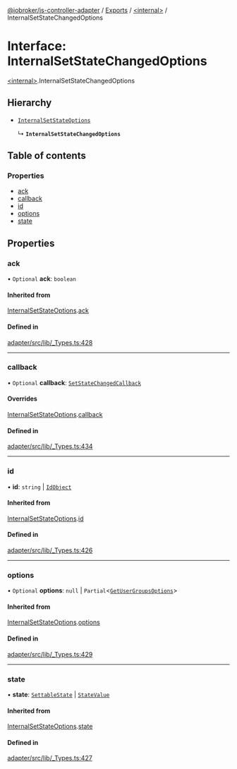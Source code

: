 [@iobroker/js-controller-adapter](../README.md) / [Exports](../modules.md) / [\<internal\>](../modules/internal_.md) / InternalSetStateChangedOptions

# Interface: InternalSetStateChangedOptions

[\<internal\>](../modules/internal_.md).InternalSetStateChangedOptions

## Hierarchy

- [`InternalSetStateOptions`](internal_.InternalSetStateOptions.md)

  ↳ **`InternalSetStateChangedOptions`**

## Table of contents

### Properties

- [ack](internal_.InternalSetStateChangedOptions.md#ack)
- [callback](internal_.InternalSetStateChangedOptions.md#callback)
- [id](internal_.InternalSetStateChangedOptions.md#id)
- [options](internal_.InternalSetStateChangedOptions.md#options)
- [state](internal_.InternalSetStateChangedOptions.md#state)

## Properties

### ack

• `Optional` **ack**: `boolean`

#### Inherited from

[InternalSetStateOptions](internal_.InternalSetStateOptions.md).[ack](internal_.InternalSetStateOptions.md#ack)

#### Defined in

[adapter/src/lib/_Types.ts:428](https://github.com/ioBroker/ioBroker.js-controller/blob/7978d8c33d6336ccf959994fdaed1cae33167c51/packages/adapter/src/lib/_Types.ts#L428)

___

### callback

• `Optional` **callback**: [`SetStateChangedCallback`](../modules/internal_.md#setstatechangedcallback)

#### Overrides

[InternalSetStateOptions](internal_.InternalSetStateOptions.md).[callback](internal_.InternalSetStateOptions.md#callback)

#### Defined in

[adapter/src/lib/_Types.ts:434](https://github.com/ioBroker/ioBroker.js-controller/blob/7978d8c33d6336ccf959994fdaed1cae33167c51/packages/adapter/src/lib/_Types.ts#L434)

___

### id

• **id**: `string` \| [`IdObject`](internal_.IdObject.md)

#### Inherited from

[InternalSetStateOptions](internal_.InternalSetStateOptions.md).[id](internal_.InternalSetStateOptions.md#id)

#### Defined in

[adapter/src/lib/_Types.ts:426](https://github.com/ioBroker/ioBroker.js-controller/blob/7978d8c33d6336ccf959994fdaed1cae33167c51/packages/adapter/src/lib/_Types.ts#L426)

___

### options

• `Optional` **options**: ``null`` \| `Partial`\<[`GetUserGroupsOptions`](internal_.GetUserGroupsOptions.md)\>

#### Inherited from

[InternalSetStateOptions](internal_.InternalSetStateOptions.md).[options](internal_.InternalSetStateOptions.md#options)

#### Defined in

[adapter/src/lib/_Types.ts:429](https://github.com/ioBroker/ioBroker.js-controller/blob/7978d8c33d6336ccf959994fdaed1cae33167c51/packages/adapter/src/lib/_Types.ts#L429)

___

### state

• **state**: [`SettableState`](../modules/internal_.md#settablestate) \| [`StateValue`](../modules/internal_.md#statevalue)

#### Inherited from

[InternalSetStateOptions](internal_.InternalSetStateOptions.md).[state](internal_.InternalSetStateOptions.md#state)

#### Defined in

[adapter/src/lib/_Types.ts:427](https://github.com/ioBroker/ioBroker.js-controller/blob/7978d8c33d6336ccf959994fdaed1cae33167c51/packages/adapter/src/lib/_Types.ts#L427)
